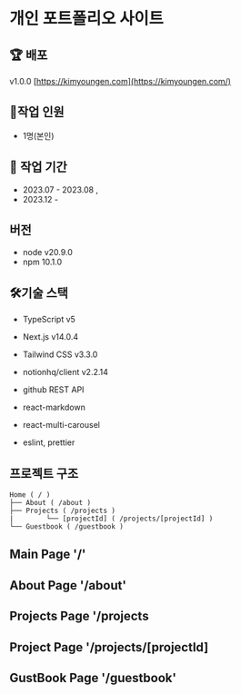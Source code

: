 # 개인 포트폴리오 사이트 

## 🏆 배포

v1.0.0  [https://kimyoungen.com](https://kimyoungen.com/)

## 👭작업 인원
- 1명(본인)

## 📆 작업 기간
- 2023.07 - 2023.08 , 
- 2023.12 -

## 버전
- node v20.9.0
- npm 10.1.0

##  🛠️기술 스택
- TypeScript v5
- Next.js v14.0.4
- Tailwind CSS v3.3.0

- notionhq/client v2.2.14 
- github REST API

- react-markdown
- react-multi-carousel

- eslint, prettier

## 프로젝트 구조

```
Home ( / )
├── About ( /about )
├── Projects ( /projects )
|        └── [projectId] ( /projects/[projectId] )
└── Guestbook ( /guestbook )

```

## Main Page '/'

## About Page '/about'

## Projects Page '/projects

## Project Page '/projects/[projectId]

## GustBook Page '/guestbook'

  
  
   







